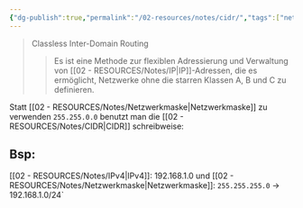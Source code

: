 ```yaml
---
{"dg-publish":true,"permalink":"/02-resources/notes/cidr/","tags":["netzwerk/ip/ipv4"],"noteIcon":"","updated":"2025-03-21T18:22:19.751+01:00"}
---
```


> Classless Inter-Domain Routing
>>Es ist eine Methode zur flexiblen Adressierung und Verwaltung von [[02 - RESOURCES/Notes/IP\|IP]]-Adressen, die es ermöglicht, Netzwerke ohne die starren Klassen A, B und C zu definieren.

Statt [[02 - RESOURCES/Notes/Netzwerkmaske\|Netzwerkmaske]] zu verwenden `255.255.0.0` benutzt man die [[02 - RESOURCES/Notes/CIDR\|CIDR]] schreibweise:

## Bsp:
[[02 - RESOURCES/Notes/IPv4\|IPv4]]: 192.168.1.0 und [[02 - RESOURCES/Notes/Netzwerkmaske\|Netzwerkmaske]]: `255.255.255.0` -> 192.168.1.0/24`
